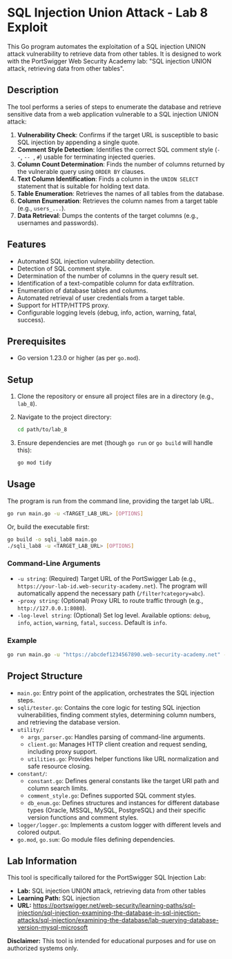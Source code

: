 # SQL Injection Union Attack - Lab 8 Exploit

This Go program automates the exploitation of a SQL injection UNION attack vulnerability to retrieve data from other tables. It is designed to work with the PortSwigger Web Security Academy lab: "SQL injection UNION attack, retrieving data from other tables".

## Description

The tool performs a series of steps to enumerate the database and retrieve sensitive data from a web application vulnerable to a SQL injection UNION attack:

1. **Vulnerability Check**: Confirms if the target URL is susceptible to basic SQL injection by appending a single quote.
2. **Comment Style Detection**: Identifies the correct SQL comment style (`--`, `-- `, `#`) usable for terminating injected queries.
3. **Column Count Determination**: Finds the number of columns returned by the vulnerable query using `ORDER BY` clauses.
4. **Text Column Identification**: Finds a column in the `UNION SELECT` statement that is suitable for holding text data.
5. **Table Enumeration**: Retrieves the names of all tables from the database.
6. **Column Enumeration**: Retrieves the column names from a target table (e.g., `users_...`).
7. **Data Retrieval**: Dumps the contents of the target columns (e.g., usernames and passwords).

## Features

- Automated SQL injection vulnerability detection.
- Detection of SQL comment style.
- Determination of the number of columns in the query result set.
- Identification of a text-compatible column for data exfiltration.
- Enumeration of database tables and columns.
- Automated retrieval of user credentials from a target table.
- Support for HTTP/HTTPS proxy.
- Configurable logging levels (debug, info, action, warning, fatal, success).

## Prerequisites

- Go version 1.23.0 or higher (as per `go.mod`).

## Setup

1. Clone the repository or ensure all project files are in a directory (e.g., `lab_8`).
2. Navigate to the project directory:

    ```bash
    cd path/to/lab_8
    ```

3. Ensure dependencies are met (though `go run` or `go build` will handle this):

    ```bash
    go mod tidy
    ```

## Usage

The program is run from the command line, providing the target lab URL.

```bash
go run main.go -u <TARGET_LAB_URL> [OPTIONS]
```

Or, build the executable first:

```bash
go build -o sqli_lab8 main.go
./sqli_lab8 -u <TARGET_LAB_URL> [OPTIONS]
```

### Command-Line Arguments

- `-u string`: (Required) Target URL of the PortSwigger Lab (e.g., `https://your-lab-id.web-security-academy.net`). The program will automatically append the necessary path (`/filter?category=abc`).
- `-proxy string`: (Optional) Proxy URL to route traffic through (e.g., `http://127.0.0.1:8080`).
- `-log-level string`: (Optional) Set log level. Available options: `debug`, `info`, `action`, `warning`, `fatal`, `success`. Default is `info`.

### Example

```bash
go run main.go -u "https://abcdef1234567890.web-security-academy.net" -log-level debug -proxy "http://127.0.0.1:8080"
```

## Project Structure

- `main.go`: Entry point of the application, orchestrates the SQL injection steps.
- `sqli/tester.go`: Contains the core logic for testing SQL injection vulnerabilities, finding comment styles, determining column numbers, and retrieving the database version.
- `utility/`:
  - `args_parser.go`: Handles parsing of command-line arguments.
  - `client.go`: Manages HTTP client creation and request sending, including proxy support.
  - `utilities.go`: Provides helper functions like URL normalization and safe resource closing.
- `constant/`:
  - `constant.go`: Defines general constants like the target URI path and column search limits.
  - `comment_style.go`: Defines supported SQL comment styles.
  - `db_enum.go`: Defines structures and instances for different database types (Oracle, MSSQL, MySQL, PostgreSQL) and their specific version functions and comment styles.
- `logger/logger.go`: Implements a custom logger with different levels and colored output.
- `go.mod`, `go.sum`: Go module files defining dependencies.

## Lab Information

This tool is specifically tailored for the PortSwigger SQL Injection Lab:

- **Lab:** SQL injection UNION attack, retrieving data from other tables
- **Learning Path:** SQL injection
- **URL:** <https://portswigger.net/web-security/learning-paths/sql-injection/sql-injection-examining-the-database-in-sql-injection-attacks/sql-injection/examining-the-database/lab-querying-database-version-mysql-microsoft>

**Disclaimer:** This tool is intended for educational purposes and for use on authorized systems only.
